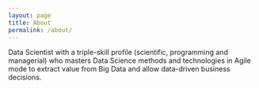 ```yaml
---
layout: page
title: About
permalink: /about/
---
```


Data Scientist with a triple-skill profile (scientific, programming and managerial) who masters Data Science methods
and technologies in Agile mode to extract value from Big Data and allow data-driven business decisions.
